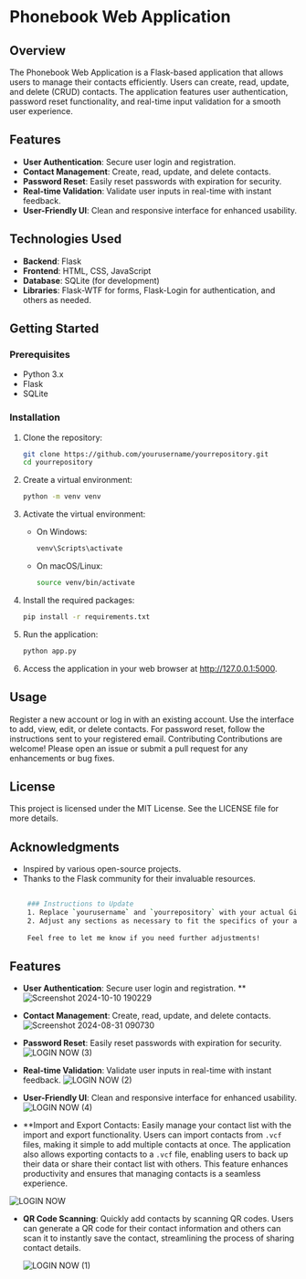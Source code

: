 # Phonebook Web Application

## Overview

The Phonebook Web Application is a Flask-based application that allows users to manage their contacts efficiently. Users can create, read, update, and delete (CRUD) contacts. The application features user authentication, password reset functionality, and real-time input validation for a smooth user experience.

## Features

- **User Authentication**: Secure user login and registration.
- **Contact Management**: Create, read, update, and delete contacts.
- **Password Reset**: Easily reset passwords with expiration for security.
- **Real-time Validation**: Validate user inputs in real-time with instant feedback.
- **User-Friendly UI**: Clean and responsive interface for enhanced usability.

## Technologies Used

- **Backend**: Flask
- **Frontend**: HTML, CSS, JavaScript
- **Database**: SQLite (for development)
- **Libraries**: Flask-WTF for forms, Flask-Login for authentication, and others as needed.

## Getting Started

### Prerequisites

- Python 3.x
- Flask
- SQLite

### Installation

1. Clone the repository:
   ```bash
   git clone https://github.com/yourusername/yourrepository.git
   cd yourrepository
2. Create a virtual environment:
    ```bash
   python -m venv venv 
3. Activate the virtual environment:

   - On Windows:
      ```bash
      venv\Scripts\activate
   - On macOS/Linux:
      ```bash
      source venv/bin/activate
4. Install the required packages:
   ```bash
   pip install -r requirements.txt

5. Run the application:
   ```bash
   python app.py
6. Access the application in your web browser at http://127.0.0.1:5000.


## Usage
Register a new account or log in with an existing account.
Use the interface to add, view, edit, or delete contacts.
For password reset, follow the instructions sent to your registered email.
Contributing
Contributions are welcome! Please open an issue or submit a pull request for any enhancements or bug fixes.

## License
This project is licensed under the MIT License. See the LICENSE file for more details.

## Acknowledgments
- Inspired by various open-source projects.
- Thanks to the Flask community for their invaluable resources.
  ```bash
     
   ### Instructions to Update
   1. Replace `yourusername` and `yourrepository` with your actual GitHub username and repository name.
   2. Adjust any sections as necessary to fit the specifics of your application, such as additional features, libraries used, or any other relevant information.
   
   Feel free to let me know if you need further adjustments!

 ## Features

- **User Authentication**: Secure user login and registration.
  **![Screenshot 2024-10-10 190229](https://github.com/user-attachments/assets/de699cd6-6452-453d-9339-d06a9454b374)
- **Contact Management**: Create, read, update, and delete contacts.
   ![Screenshot 2024-08-31 090730](https://github.com/user-attachments/assets/79ff3dc1-43e0-4368-b49f-c0fe90fbad11)
- **Password Reset**: Easily reset passwords with expiration for security.
  ![LOGIN NOW (3)](https://github.com/user-attachments/assets/b90c7052-aa17-4021-8a34-e761b4804607)

- **Real-time Validation**: Validate user inputs in real-time with instant feedback.
  ![LOGIN NOW (2)](https://github.com/user-attachments/assets/44dc5b1a-6ce0-4cd6-b708-ad4c5ded9926)

- **User-Friendly UI**: Clean and responsive interface for enhanced usability.
  ![LOGIN NOW (4)](https://github.com/user-attachments/assets/b31fa2b6-2724-4b5f-a6b0-d00d1108d5f0)

- **Import and Export Contacts: Easily manage your contact list with the import and export functionality. Users can import contacts from `.vcf` files, making it simple to add multiple contacts at once. The application also allows exporting contacts to a `.vcf` file, enabling users to back up their data or share their contact list with others. This feature enhances productivity and ensures that managing contacts is a seamless experience.

 
![LOGIN NOW](https://github.com/user-attachments/assets/1861304e-339b-4403-9889-a5d8f2f6749b)

- **QR Code Scanning**: Quickly add contacts by scanning QR codes. Users can generate a QR code for their contact information and others can scan it to instantly save the contact, streamlining the process of sharing contact details.

  ![LOGIN NOW (1)](https://github.com/user-attachments/assets/06e95ddc-0f36-48d3-8f38-b82515ff80f5)
